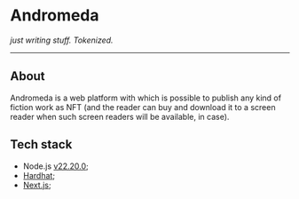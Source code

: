 # Andromeda

*just writing stuff. Tokenized.*

------

## About

Andromeda is a web platform with which is possible to publish any kind of fiction work as NFT 
(and the reader can buy and download it to a screen reader when such screen readers will be available, in case).

## Tech stack

* Node.js [v22.20.0](https://nodejs.org/en);
* [Hardhat](https://hardhat.org/docs/getting-started);
* [Next.js](https://nextjs.org/docs/app/getting-started/installation);